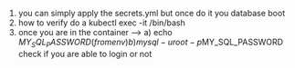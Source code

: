 1.  you can simply apply the secrets.yml but once do it you database boot 
2.  how to verify 
      do a kubectl exec -it   <yourdbpod>  /bin/bash 
3.  once you are in the container --> 
      a)  echo $MY_SQL_PASSWORD (from env) 
      b)   mysql -u root -p$MY_SQL_PASSWORD 
        check if you are able to login or not 
        
      
